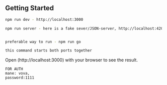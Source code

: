 
## Getting Started

```bash
npm run dev - http://localhost:3000

npm run server - here is a fake sever/JSON-server, http://localhost:4200


preferable way to run - npm run go 

this command starts both ports together

```
Open (http://localhost:3000) with your browser to see the result.

```
FOR AUTH
mane: vova,
password:1111

